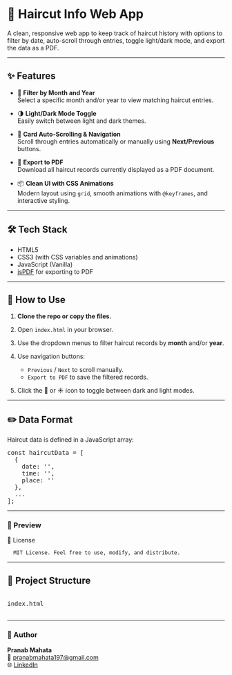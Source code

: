 # 💇 Haircut Info Web App

A clean, responsive web app to keep track of haircut history with options to filter by date, auto-scroll through entries, toggle light/dark mode, and export the data as a PDF.

---

## ✨ Features

- 📅 **Filter by Month and Year**  
  Select a specific month and/or year to view matching haircut entries.

- 🌗 **Light/Dark Mode Toggle**  
  Easily switch between light and dark themes.

- 🔄 **Card Auto-Scrolling & Navigation**  
  Scroll through entries automatically or manually using **Next/Previous** buttons.

- 📄 **Export to PDF**  
  Download all haircut records currently displayed as a PDF document.

- 📦 **Clean UI with CSS Animations**  
  Modern layout using `grid`, smooth animations with `@keyframes`, and interactive styling.

---

## 🛠️ Tech Stack

- HTML5
- CSS3 (with CSS variables and animations)
- JavaScript (Vanilla)
- [jsPDF](https://github.com/parallax/jsPDF) for exporting to PDF


---
## 📂 How to Use

1. **Clone the repo or copy the files.**

2. Open `index.html` in your browser.

3. Use the dropdown menus to filter haircut records by **month** and/or **year**.

4. Use navigation buttons:
   - `Previous` / `Next` to scroll manually.
   - `Export to PDF` to save the filtered records.

5. Click the 🌙 or ☀️ icon to toggle between dark and light modes.
---
## ✏️ Data Format

Haircut data is defined in a JavaScript array:
<pre>
const haircutData = [
  {
    date: '',
    time: '',
    place: ''
  },
  ...
];
</pre>
---
### 🧪 Preview

📄 License

      MIT License. Feel free to use, modify, and distribute.

---
## 📁 Project Structure
<pre> 
index.html
 </pre>


---
### 👤 Author

**Pranab Mahata**  
📧 pranabmahata197@gmail.com  
🌐 [LinkedIn](https://linkedin.com/in/pranab28042002)
